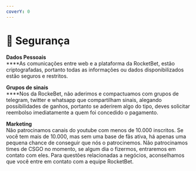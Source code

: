 ```yaml
---
coverY: 0
---
```


# 🔐 Segurança

**Dados Pessoais**\
****As comunicações entre web e a plataforma da RocketBet, estão criptografadas, portanto todas as informações ou dados disponibilizados estão seguros e restritos.

**Grupos de sinais**\
****Nos da RockeBet, não aderimos e compactuamos com grupos de telegram, twitter e whatsapp que compartilham sinais, alegando possibilidades de ganhos, portanto se aderirem algo do tipo, deves solicitar reembolso imediatamente a quem foi concedido o pagamento.

**Marketing**\
Não patrocinamos canais do youtube com menos de 10.000 inscritos. Se você tem mais de 10.000, mas sem uma base de fãs ativa, há apenas uma pequena chance de conseguir que nós o patrocinemos. Não patrocinamos times de CSGO no momento, se algum dia o fizermos, entraremos em contato com eles. Para questões relacionadas a negócios, aconselhamos que você entre em contato com a equipe RocketBet.

